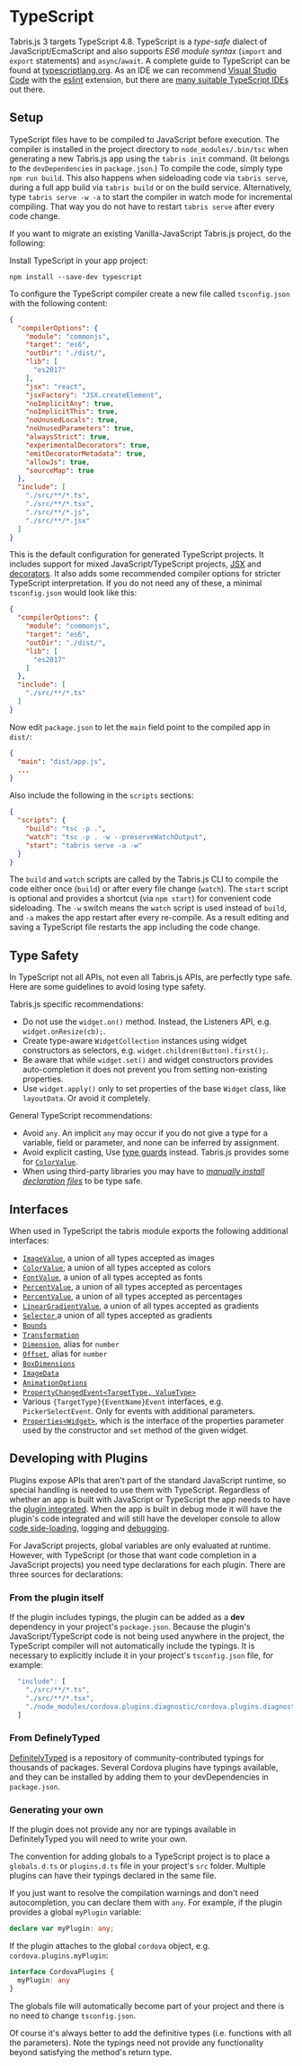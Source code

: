---
---
# TypeScript

Tabris.js 3 targets TypeScript 4.8. TypeScript is a <em>type-safe</em> dialect of JavaScript/EcmaScript and also supports <em>ES6 module syntax</em> (`import` and `export` statements) and `async`/`await`. A complete guide to TypeScript can be found at [typescriptlang.org](http://www.typescriptlang.org/docs/home.html). As an IDE we can recommend [Visual Studio Code](https://code.visualstudio.com/) with the [eslint](https://marketplace.visualstudio.com/items?itemName=dbaeumer.vscode-eslint) extension, but there are [many suitable TypeScript IDEs](https://github.com/Microsoft/TypeScript/wiki/TypeScript-Editor-Support) out there.

## Setup

TypeScript files have to be compiled to JavaScript before execution. The compiler is installed in the project directory to `node_modules/.bin/tsc` when generating a new Tabris.js app using the `tabris init` command. (It belongs to the `devDependencies` in `package.json`.) To compile the code, simply type `npm run build`. This also happens when sideloading code via `tabris serve`, during a full app build via `tabris build` or on the build service. Alternatively, type `tabris serve -w -a` to start the compiler in watch mode for incremental compiling. That way you do not have to restart `tabris serve` after every code change.

If you want to migrate an existing Vanilla-JavaScript Tabris.js project, do the following:

Install TypeScript in your app project:
```
npm install --save-dev typescript
```

To configure the TypeScript compiler create a new file called `tsconfig.json` with the following content:

```json
{
  "compilerOptions": {
    "module": "commonjs",
    "target": "es6",
    "outDir": "./dist/",
    "lib": [
      "es2017"
    ],
    "jsx": "react",
    "jsxFactory": "JSX.createElement",
    "noImplicitAny": true,
    "noImplicitThis": true,
    "noUnusedLocals": true,
    "noUnusedParameters": true,
    "alwaysStrict": true,
    "experimentalDecorators": true,
    "emitDecoratorMetadata": true,
    "allowJs": true,
    "sourceMap": true
  },
  "include": [
    "./src/**/*.ts",
    "./src/**/*.tsx",
    "./src/**/*.js",
    "./src/**/*.jsx"
  ]
}
```

This is the default configuration for generated TypeScript projects. It includes support for mixed JavaScript/TypeScript projects, [JSX](./declarative-ui.md) and [decorators](./databinding/index.md). It also adds some recommended compiler options for stricter TypeScript interpretation. If you do not need any of these, a minimal `tsconfig.json` would look like this:

```json
{
  "compilerOptions": {
    "module": "commonjs",
    "target": "es6",
    "outDir": "./dist/",
    "lib": [
      "es2017"
    ]
  },
  "include": [
    "./src/**/*.ts"
  ]
}
```

Now edit `package.json` to let the `main` field point to the compiled app in `dist/`:

```json
{
  "main": "dist/app.js",
  ...
}
```

Also include the following in the `scripts` sections:

```json
{
  "scripts": {
    "build": "tsc -p .",
    "watch": "tsc -p . -w --preserveWatchOutput",
    "start": "tabris serve -a -w"
  }
}
```

The `build`  and `watch` scripts are called by the Tabris.js CLI to compile the code either once (`build`) or after every file change (`watch`).
The `start` script is optional and provides a shortcut (via `npm start`) for convenient code sideloading. The `-w` switch means the `watch` script is used instead of `build`, and `-a` makes the app restart after every re-compile. As a result editing and saving a TypeScript file restarts the app including the code change.

## Type Safety

In TypeScript not all APIs, not even all Tabris.js APIs, are perfectly type safe. Here are some guidelines to avoid losing type safety.

Tabris.js specific recommendations:
* Do not use the `widget.on()` method. Instead, the Listeners API, e.g. `widget.onResize(cb);`.
* Create type-aware `WidgetCollection` instances using widget constructors as selectors, e.g. `widget.children(Button).first();`.
* Be aware that while `widget.set()` and widget constructors provides auto-completion it does not prevent you from setting non-existing properties.
* Use `widget.apply()` only to set properties of the base `Widget` class, like `layoutData`. Or avoid it completely.

General TypeScript recommendations:
* Avoid `any`. An implicit `any` may occur if you do not give a type for a variable, field or parameter, and none can be inferred by assignment.
* Avoid explicit casting, Use [type guards](http://www.typescriptlang.org/docs/handbook/advanced-types.html#type-guards-and-differentiating-types) instead. Tabris.js provides some for [`ColorValue`](./api/Color.md#colorvalue).
* When using third-party libraries you may have to <em>[manually install declaration files](http://www.typescriptlang.org/docs/handbook/declaration-files/consumption.html)</em> to be type safe.

## Interfaces

When used in TypeScript the tabris module exports the following additional interfaces:

 * [`ImageValue`](./api/Image.md#imagevalue), a union of all types accepted as images
 * [`ColorValue`](./api/Color.md#colorvalue), a union of all types accepted as colors
 * [`FontValue`](./api/Font.md#fontvalue), a union of all types accepted as fonts
 * [`PercentValue`](./api/Percent.md#percentvalue), a union of all  types accepted as percentages
 * [`PercentValue`](./api/Percent.md#percentvalue), a union of all types accepted as percentages
 * [`LinearGradientValue`](./api/LinearGradient.md#lineargradientvalue), a union of all types accepted as gradients
 * [`Selector`](./api/../selector.md),a union of all types accepted as gradients
 * [`Bounds`](./api/Widget.md#bounds)
 * [`Transformation`](./api/Widget.md#transformation)
 * [`Dimension`](./api/Widget.md#dimension), alias for `number`
 * [`Offset`](./api/Constraint.md#offset), alias for `number`
 * [`BoxDimensions`](./api/Widget.md#boxdimensions)
 * [`ImageData`](./api/CanvasContext.md#imagedata)
 * [`AnimationOptions`](./api/Widget.md#animationoptions)
 * [`PropertyChangedEvent<TargetType, ValueType>`](./api/ChangeListeners.md#propertychangedeventtargettype-valuetype)
 * Various `{TargetType}{EventName}Event` interfaces, e.g. `PickerSelectEvent`. Only for events with additional parameters.
 * [`Properties<Widget>`](./api/Widget.md#propertieswidget), which is the interface of the properties parameter used by the constructor and `set` method of the given widget.

## Developing with Plugins

Plugins expose APIs that aren't part of the standard JavaScript runtime, so special handling is needed to use them with TypeScript. Regardless of whether an app is built with JavaScript or TypeScript the app needs to have the [plugin integrated](./build.md#integrating-cordova-plugins). When the app is built in debug mode it will have the plugin's code integrated and will still have the developer console to allow [code side-loading](./developer-app.md#code-sideloading), logging and [debugging](./debug.md).

For JavaScript projects, global variables are only evaluated at runtime.  However, with TypeScript (or those that want code completion in a JavaScript projects) you need type declarations for each plugin.  There are three sources for declarations:

### From the plugin itself

If the plugin includes typings, the plugin can be added as a **dev** dependency in your project's `package.json`.  Because the plugin's JavaScript/TypeScript code is not being used anywhere in the project, the TypeScript compiler will not automatically include the typings.  It is necessary to explicitly include it in your project's `tsconfig.json` file, for example:

```javascript
  "include": [
    "./src/**/*.ts",
    "./src/**/*.tsx",
    "./node_modules/cordova.plugins.diagnostic/cordova.plugins.diagnostic.d.ts"
  ]
```

### From DefinelyTyped

[DefinitelyTyped](https://github.com/DefinitelyTyped/DefinitelyTyped) is a repository of community-contributed typings for thousands of packages.  Several Cordova plugins have typings available, and they can be installed by adding them to your devDependencies in `package.json`.

### Generating your own

If the plugin does not provide any nor are typings available in DefinitelyTyped you will need to write your own.

The convention for adding globals to a TypeScript project is to place a `globals.d.ts` or `plugins.d.ts` file in your project's `src` folder.  Multiple plugins can have their typings declared in the same file.

If you just want to resolve the compilation warnings and don't need autocompletion, you can declare them with `any`.  For example, if the plugin provides a global `myPlugin` variable:

```typescript
declare var myPlugin: any;
```

If the plugin attaches to the global `cordova` object, e.g. `cordova.plugins.myPlugin`:

```typescript
interface CordovaPlugins {
  myPlugin: any
}
```

The globals file will automatically become part of your project and there is no need to change `tsconfig.json`.

Of course it's always better to add the definitive types (i.e. functions with all the parameters).  Note the typings need not provide any functionality beyond satisfying the method's return type.
